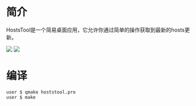 # 简介

HostsTool是一个简易桌面应用，它允许你通过简单的操作获取到最新的hosts更新。

![](https://cloud.githubusercontent.com/assets/16496671/14585704/a68df23c-04b0-11e6-8282-3c9d0f05eb1a.png)
![](https://cloud.githubusercontent.com/assets/16496671/14585705/b7f1a910-04b0-11e6-98a9-6e5274c9f4e2.png)

# 编译

```shell
user $ qmake hoststool.pro
user $ make
```
